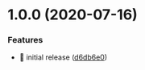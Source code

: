 # 1.0.0 (2020-07-16)


### Features

* 🎸 initial release ([d6db6e0](https://github.com/comparto/prettier-config/commit/d6db6e000d364731de9d602509f6bac0842cf4c5))
